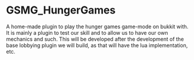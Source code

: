 GSMG_HungerGames
================

<Discontinued> A home-made plugin to play the hunger games game-mode on bukkit with. It is mainly a plugin to test our skill and to allow us to have our own mechanics and such. This will be developed after the development of the base lobbying plugin we will build, as that will have the lua implementation, etc.
